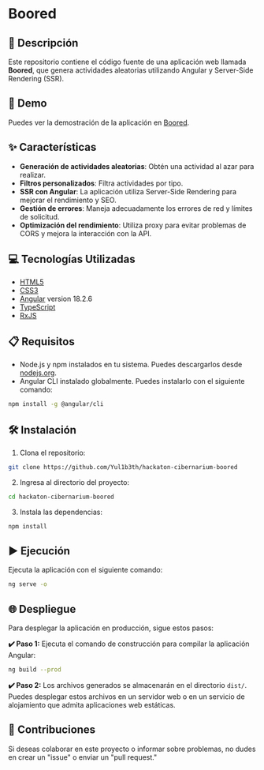 # Boored

## 📄 Descripción

Este repositorio contiene el código fuente de una aplicación web llamada **Boored**, que genera actividades aleatorias utilizando Angular y Server-Side Rendering (SSR).

## 🚀 Demo

Puedes ver la demostración de la aplicación en [Boored](https://hackaton-cibernarium-boored.vercel.app/).

## ✨ Características

- **Generación de actividades aleatorias**: Obtén una actividad al azar para realizar.
- **Filtros personalizados**: Filtra actividades por tipo.
- **SSR con Angular**: La aplicación utiliza Server-Side Rendering para mejorar el rendimiento y SEO.
- **Gestión de errores**: Maneja adecuadamente los errores de red y límites de solicitud.
- **Optimización del rendimiento**: Utiliza proxy para evitar problemas de CORS y mejora la interacción con la API.

## 💻 Tecnologías Utilizadas

- [HTML5](https://developer.mozilla.org/en-US/docs/Web/Guide/HTML/HTML5)
- [CSS3](https://developer.mozilla.org/en-US/docs/Web/CSS)
- [Angular](https://angular.dev/) version 18.2.6
- [TypeScript](https://www.typescriptlang.org/)
- [RxJS](https://rxjs.dev/)

## 📋 Requisitos

- Node.js y npm instalados en tu sistema. Puedes descargarlos desde [nodejs.org](https://nodejs.org/).
- Angular CLI instalado globalmente. Puedes instalarlo con el siguiente comando:

```bash
npm install -g @angular/cli
```

## 🛠️ Instalación

1. Clona el repositorio:

```bash
git clone https://github.com/Yul1b3th/hackaton-cibernarium-boored
```

2. Ingresa al directorio del proyecto:

```bash
cd hackaton-cibernarium-boored
```

3. Instala las dependencias:

```bash
npm install
```

## ▶️ Ejecución

Ejecuta la aplicación con el siguiente comando:

```bash
ng serve -o
```

## 🌐 Despliegue

Para desplegar la aplicación en producción, sigue estos pasos:

**✔️ Paso 1:** Ejecuta el comando de construcción para compilar la aplicación Angular:

```bash
ng build --prod
```

**✔️ Paso 2:** Los archivos generados se almacenarán en el directorio `dist/`. Puedes desplegar estos archivos en un servidor web o en un servicio de alojamiento que admita
aplicaciones web estáticas.

## 🤝 Contribuciones

Si deseas colaborar en este proyecto o informar sobre problemas, no dudes en crear un "issue" o enviar un "pull request."
